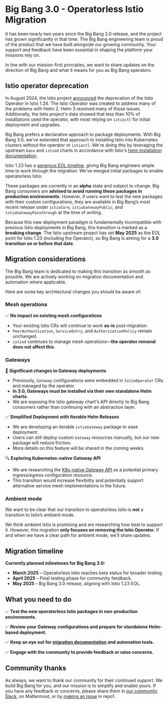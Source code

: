 # Big Bang 3.0 - Operatorless Istio Migration

It has been nearly two years since the Big Bang 2.0 release, and the project has
grown significantly in that time. The Big Bang engineering team is proud of the
product that we have built alongside our growing community. Your support and
feedback have been essential in shaping the platform your missions rely on.

In line with our mission-first principles, we want to share updates on the
direction of Big Bang and what it means for you as Big Bang operators.

## Istio operator deprecation

In August 2024, the Istio project
[announced](https://istio.io/latest/blog/2024/in-cluster-operator-deprecation-announcement/)
the deprecation of the Istio Operator in Istio 1.24. The Istio Operator was
created to address many of the problems with Helm 2. Helm 3 resolved many of
those issues. Additionally, the Istio project's data showed that less than 10%
of installations used the operator, with most relying on `istioctl` for initial
deployment and upgrades.

Big Bang prefers a declarative approach to package deployments. With Big Bang
3.0, we've extended that approach to installing Istio into Kubernetes clusters
without the operator or `istioctl`. We're doing this by leveraging the upstream
`base` and `istiod` charts in accordance with Istio's
[helm installation documentation](https://istio.io/latest/docs/setup/install/helm/#installation-steps).

Istio 1.23 has a
[generous EOL timeline](https://istio.io/latest/docs/releases/supported-releases/#support-status-of-istio-releases),
giving Big Bang engineers ample time to work through the migration. We've merged
initial packages to enable operatorless Istio.

These packages are currently in an **alpha** state and subject to change. Big
Bang consumers are **advised to avoid running these packages in production
environments**. However, if users want to test the new packages with their
custom configurations, they are available in Big Bang’s most recent release
under `istioCore`, `istioGatewayPublic`, and `istioGatewayPassthrough` at the
time of writing.

Because this new deployment paradigm is fundamentally incompatible with previous
Istio deployments in Big Bang, this transition is marked as a **breaking
change**. The Istio upstream project has set **May 2025** as the EOL point for
Istio 1.23 (including the Operator), so Big Bang is aiming for a **3.0
transition on or before that date**.

## Migration considerations

The Big Bang team is dedicated to making this transition as smooth as possible.
We are actively working on migration documentation and automation where
applicable.

Here are some key architectural changes you should be aware of:

### **Mesh operations**

✅ **No impact on existing mesh configurations**

- Your existing Istio CRs will continue to work **as-is** post-migration.
- `PeerAuthentication`, `ServiceEntry`, and `AuthorizationPolicy` remain
  unchanged.
- `istiod` continues to manage mesh operations—**the operator removal does not
  affect this**.

### **Gateways**

🚨 **Significant changes to Gateway deployments**

- Previously, `Gateway` configurations were embedded in `IstioOperator` CRs and
  managed by the operator.
- **In 3.0, Gateways must be installed via their own standalone Helm charts.**
- We are exposing the Istio gateway chart's API directly to Big Bang consumers
  rather than continuing with an abstraction layer.

✅ **Simplified Deployment with Iterable Helm Releases**

- We are developing an iterable `istioGateway` package to ease deployment.
- Users can still deploy custom `Gateway` resources manually, but our new
  package will reduce friction.
- More details on this feature will be shared in the coming weeks.

🔍 **Exploring Kubernetes-native Gateway API**

- We are researching the
  [K8s-native Gateway API](https://gateway-api.sigs.k8s.io/) as a potential
  primary ingress/egress configuration resource.
- This transition would increase flexibility and potentially support alternative
  service mesh implementations in the future.

### **Ambient mode**

We want to be clear that our transition to operatorless Istio is **not** a
transition to Istio’s ambient mode.

We think ambient Istio is promising and are researching how best to support it.
However, this migration **only focuses on removing the Istio Operator**. If and
when we have a clear path for ambient mode, we’ll share updates.

## Migration timeline

**Currently planned milestones for Big Bang 3.0:**

- **March 2025** – Operatorless Istio reaches beta status for broader testing.
- **April 2025** – Final testing phase for community feedback.
- **May 2025** – Big Bang 3.0 release, aligning with Istio 1.23 EOL.

## What you need to do

✅ **Test the new operatorless Istio packages in non-production environments.**

✅ **Review your Gateway configurations and prepare for standalone Helm-based
deployment.**

✅ **Keep an eye out for [migration documentation](https://docs-bigbang.dso.mil/latest/docs/guides/using-bigbang/migrating-istio-for-bb3.0/) and automation tools.**

✅ **Engage with the community to provide feedback or raise concerns.**

## Community thanks

As always, we want to thank our community for their continued support. We build
Big Bang for you, and our mission is to simplify and enable yours. If you have
any feedback or concerns, please share them in
[our community Slack](https://bigbanguniver-ft39451.slack.com/archives/C051A2BPS0K),
on Mattermost, or by
[making an issue](https://repo1.dso.mil/big-bang/bigbang/-/issues/new) in repo1.

